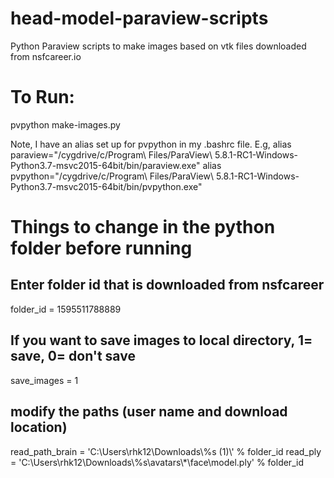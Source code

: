# head-model-paraview-scripts

Python Paraview scripts to make images based on vtk files downloaded from nsfcareer.io

# To Run:

pvpython make-images.py

Note, I have an alias set up for pvpython in my .bashrc file. E.g,
alias paraview="/cygdrive/c/Program\ Files/ParaView\ 5.8.1-RC1-Windows-Python3.7-msvc2015-64bit/bin/paraview.exe"
alias pvpython="/cygdrive/c/Program\ Files/ParaView\ 5.8.1-RC1-Windows-Python3.7-msvc2015-64bit/bin/pvpython.exe"

# Things to change in the python folder before running

## Enter folder id that is downloaded from nsfcareer

folder_id = 1595511788889

## If you want to save images to local directory, 1= save, 0= don't save

save_images = 1

## modify the paths (user name and download location)

read_path_brain = 'C:\\Users\\rhk12\\Downloads\\%s (1)\\' % folder_id
read_ply = 'C:\\Users\\rhk12\\Downloads\\%s\\avatars\\\*\\face\\model.ply' % folder_id
